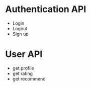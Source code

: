 # Authentication API
 - Login
 - Logout
 - Sign up

# User API
 - get profile
 - get rating
 - get recommend
